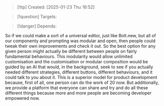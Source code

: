 
>[!tip] Created: [2025-01-23 Thu 16:52]

>[!question] Targets: 

>[!danger] Depends: 

So if we could make a sort of a universal editor, just like Bolt.new, but all of our componenty and prompting was modular and open, then people could tweak their own improvements and check it out. So the best option for any given person might actually be different between people on fairly fundamental behaviours. This modularity would allow unlimited customisation and the customisation or modular composition would be guided by an AI that would, in the background, seek to see if you actually needed different strategies, different buttons, different behaviours, and it could talk to you about it. This is a superior model for product development because, first of all, one person can do the work of 20 now. But additionally, we provide a platform that everyone can share and try and do all these different things because more and more people are becoming developer empowered now.
